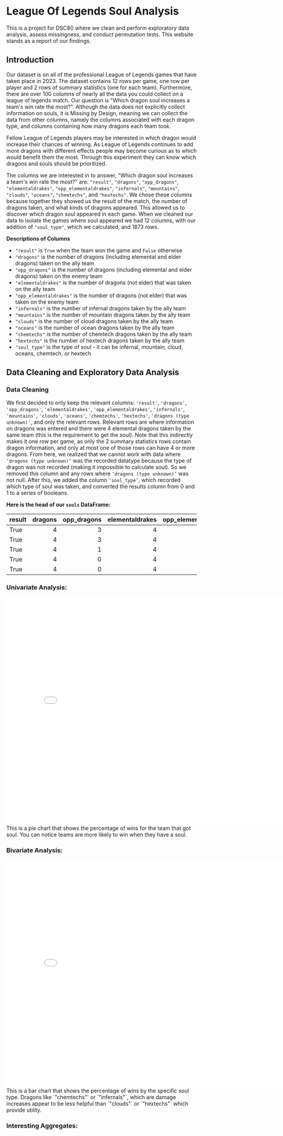 # League Of Legends Soul Analysis
This is a project for DSC80 where we clean and perform exploratory data analysis, assess missingness, and conduct permutation tests. This website stands as a report of our findings.

## Introduction

Our dataset is on all of the professional League of Legends games that have taken place in 2023. The dataset contains 12 rows per game, one row per player and 2 rows of summary statistics (one for each team). Furthermore, there are over 100 columns of nearly all the data you could collect on a league of legends match. Our question is "Which dragon soul increases a team's win rate the most?". Although the data does not explicitly collect information on souls, it is Missing by Design, meaning we can collect the data from other columns, namely the columns associated with each dragon type, and columns containing how many dragons each team took.

Fellow League of Legends players may be interested in which dragon would increase their chances of winning. As League of Legends continues to add more dragons with different effects people may become curious as to which would benefit them the most. Through this experiment they can know which dragons and souls should be prioritized.

The columns we are interested in to answer, "Which dragon soul increases a team's win rate the most?" are: `"result"`, `"dragons"`, `"opp_dragons"`, `"elementaldrakes"`, `"opp_elementaldrakes"`, `"infernals"`, `"mountains"`, `"clouds"`, `"oceans"`, `"chemtechs"`, and `"hextechs"`. We chose these columns because together they showed us the result of the match, the number of dragons taken, and what kinds of dragons appeared. This allowed us to discover which dragon soul appeared in each game. When we cleaned our data to isolate the games where soul appeared we had 12 columns, with our addition of `"soul_type"`, which we calculated, and 1873 rows.

**Descriptions of Columns**
- `"result"` is `True` when the team won the game and `False` otherwise
- `"dragons"` is the number of dragons (including elemental and elder dragons) taken on the ally team
- `"opp_dragons"` is the number of dragons (including elemental and elder dragons) taken on the enemy team
- `"elementaldrakes"` is the number of dragons (not elder) that was taken on the ally team
- `"opp_elementaldrakes"` is the number of dragons (not elder) that was taken on the enemy team
- `"infernals"` is the number of infernal dragons taken by the ally team
- `"mountains"` is the number of mountain dragons taken by the ally team
- `"clouds"` is the number of cloud dragons taken by the ally team
- `"oceans"` is the number of ocean dragons taken by the ally team
- `"chemtechs"` is the number of chemtech dragons taken by the ally team
- `"hextechs"` is the number of hextech dragons taken by the ally team
- `"soul_type"` is the type of soul - it can be infernal, mountain, cloud, oceans, chemtech, or hextech

## Data Cleaning and Exploratory Data Analysis

### Data Cleaning

We first decided to only keep the relevant columns: `'result'`, `'dragons'`,  `'opp_dragons'`, `'elementaldrakes'`, `'opp_elementaldrakes'`,  `'infernals'`, `'mountains'`, `'clouds'`, `'oceans'`, `'chemtechs'`, `'hextechs'`, `'dragons (type unknown)'`, and only the relevant rows. Relevant rows are where information on dragons was entered and there were 4 elemental dragons taken by the same team (this is the requirement to get the soul). Note that this indirectly makes it one row per game, as only the 2 summary statistics rows contain dragon information, and only at most one of those rows can have 4 or more dragons. From here, we realized that we cannot work with data where `‘dragons (type unknown)’` was the recorded datatype because the type of dragon was not recorded (making it impossible to calculate soul). So we removed this column and any rows where `‘dragons (type unknown)’` was not null. After this, we added the column `‘soul_type’`, which recorded which type of soul was taken, and converted the results column from 0 and 1 to a series of booleans.

**Here is the head of our `souls` DataFrame:**

| result   |   dragons |   opp_dragons |   elementaldrakes |   opp_elementaldrakes |   infernals |   mountains |   clouds |   oceans |   chemtechs |   hextechs | soul_type   |
|:---------|----------:|--------------:|------------------:|----------------------:|------------:|------------:|---------:|---------:|------------:|-----------:|:------------|
| True     |         4 |             3 |                 4 |                     3 |           0 |           0 |        0 |        4 |           0 |          0 | oceans      |
| True     |         4 |             3 |                 4 |                     2 |           0 |           0 |        0 |        0 |           1 |          3 | hextechs    |
| True     |         4 |             1 |                 4 |                     1 |           1 |           0 |        0 |        0 |           0 |          3 | hextechs    |
| True     |         4 |             0 |                 4 |                     0 |           1 |           0 |        1 |        0 |           0 |          2 | hextechs    |
| True     |         4 |             0 |                 4 |                     0 |           0 |           1 |        1 |        0 |           0 |          2 | hextechs    |

### Univariate Analysis:
<iframe src="assets/univariate.html" width=800 height=600 frameBorder=0></iframe>
This is a pie chart that shows the percentage of wins for the team that got soul. You can notice teams are more likely to win when they have a soul.

### Bivariate Analysis:
<iframe src="assets/bivariate.html" width=800 height=600 frameBorder=0></iframe>
This is a bar chart that shows the percentage of wins by the specific soul type. Dragons like `"chemtechs"` or `"infernals"`, which are damage increases appear to be less helpful than `"clouds"` or `"hextechs"` which provide utility.

### Interesting Aggregates:
